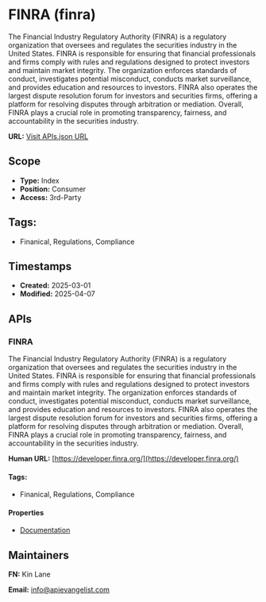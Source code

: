 # FINRA (finra)
The Financial Industry Regulatory Authority (FINRA) is a regulatory organization that oversees and regulates the securities industry in the United States. FINRA is responsible for ensuring that financial professionals and firms comply with rules and regulations designed to protect investors and maintain market integrity. The organization enforces standards of conduct, investigates potential misconduct, conducts market surveillance, and provides education and resources to investors. FINRA also operates the largest dispute resolution forum for investors and securities firms, offering a platform for resolving disputes through arbitration or mediation. Overall, FINRA plays a crucial role in promoting transparency, fairness, and accountability in the securities industry.

**URL:** [Visit APIs.json URL](https://raw.githubusercontent.com/api-evangelist/finra/refs/heads/main/apis.yml)

## Scope

- **Type:** Index 
- **Position:** Consumer 
- **Access:** 3rd-Party 

## Tags:

 - Finanical, Regulations, Compliance

## Timestamps

- **Created:** 2025-03-01 
- **Modified:** 2025-04-07 

## APIs

### FINRA
The Financial Industry Regulatory Authority (FINRA) is a regulatory organization that oversees and regulates the securities industry in the United States. FINRA is responsible for ensuring that financial professionals and firms comply with rules and regulations designed to protect investors and maintain market integrity. The organization enforces standards of conduct, investigates potential misconduct, conducts market surveillance, and provides education and resources to investors. FINRA also operates the largest dispute resolution forum for investors and securities firms, offering a platform for resolving disputes through arbitration or mediation. Overall, FINRA plays a crucial role in promoting transparency, fairness, and accountability in the securities industry.

**Human URL:** [https://developer.finra.org/](https://developer.finra.org/)


#### Tags:

 - Finanical, Regulations, Compliance

#### Properties

- [Documentation](https://developer.finra.org/)

## Maintainers

**FN:** Kin Lane

**Email:** info@apievangelist.com

